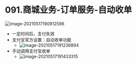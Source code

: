 # 091.商城业务-订单服务-自动收单

![image-20210517190912596](https://raw.githubusercontent.com/TWDH/Leetcode-From-Zero/pictures/img/image-20210517190912596.png)

* 一定时间后，支付失效
* 支付宝官方设置：自动收单功能
  * ![image-20210517191236894](https://raw.githubusercontent.com/TWDH/Leetcode-From-Zero/pictures/img/image-20210517191236894.png)
* 手动调用支付宝收单
  * ![image-20210517191433315](https://raw.githubusercontent.com/TWDH/Leetcode-From-Zero/pictures/img/image-20210517191433315.png)